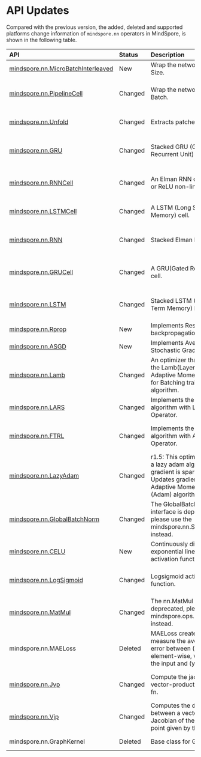 # API Updates

Compared with the previous version, the added, deleted and supported platforms change information of `mindspore.nn` operators in MindSpore, is shown in the following table.

|API|Status|Description|Support Platform|Class
|:----|:----|:----|:----|:----
|[mindspore.nn.MicroBatchInterleaved](https://www.mindspore.cn/docs/api/zh-CN/r1.6/api_python/nn/mindspore.nn.MicroBatchInterleaved.html#mindspore.nn.MicroBatchInterleaved)|New|Wrap the network with Batch Size.|r1.6: Ascend/GPU|Wrapper Functions
|[mindspore.nn.PipelineCell](https://www.mindspore.cn/docs/api/zh-CN/r1.6/api_python/nn/mindspore.nn.PipelineCell.html#mindspore.nn.PipelineCell)|Changed|Wrap the network with Micro Batch.|r1.5: To Be Developed => r1.6: Ascend/GPU|Wrapper Functions
|[mindspore.nn.Unfold](https://www.mindspore.cn/docs/api/zh-CN/r1.6/api_python/nn/mindspore.nn.Unfold.html#mindspore.nn.Unfold)|Changed|Extracts patches from images.|r1.5: Ascend => r1.6: Ascend/GPU|Utilities
|[mindspore.nn.GRU](https://www.mindspore.cn/docs/api/zh-CN/r1.6/api_python/nn/mindspore.nn.GRU.html#mindspore.nn.GRU)|Changed|Stacked GRU (Gated Recurrent Unit) layers.|r1.5: Ascend/GPU => r1.6: Ascend/GPU/CPU|Recurrent Layers
|[mindspore.nn.RNNCell](https://www.mindspore.cn/docs/api/zh-CN/r1.6/api_python/nn/mindspore.nn.RNNCell.html#mindspore.nn.RNNCell)|Changed|An Elman RNN cell with tanh or ReLU non-linearity.|r1.5: Ascend/GPU => r1.6: Ascend/GPU/CPU|Recurrent Layers
|[mindspore.nn.LSTMCell](https://www.mindspore.cn/docs/api/zh-CN/r1.6/api_python/nn/mindspore.nn.LSTMCell.html#mindspore.nn.LSTMCell)|Changed|A LSTM (Long Short-Term Memory) cell.|r1.5: GPU/CPU => r1.6: Ascend/GPU/CPU|Recurrent Layers
|[mindspore.nn.RNN](https://www.mindspore.cn/docs/api/zh-CN/r1.6/api_python/nn/mindspore.nn.RNN.html#mindspore.nn.RNN)|Changed|Stacked Elman RNN layers.|r1.5: Ascend/GPU => r1.6: Ascend/GPU/CPU|Recurrent Layers
|[mindspore.nn.GRUCell](https://www.mindspore.cn/docs/api/zh-CN/r1.6/api_python/nn/mindspore.nn.GRUCell.html#mindspore.nn.GRUCell)|Changed|A GRU(Gated Recurrent Unit) cell.|r1.5: Ascend/GPU => r1.6: Ascend/GPU/CPU|Recurrent Layers
|[mindspore.nn.LSTM](https://www.mindspore.cn/docs/api/zh-CN/r1.6/api_python/nn/mindspore.nn.LSTM.html#mindspore.nn.LSTM)|Changed|Stacked LSTM (Long Short-Term Memory) layers.|r1.5: Ascend/GPU => r1.6: Ascend/GPU/CPU|Recurrent Layers
|[mindspore.nn.Rprop](https://www.mindspore.cn/docs/api/zh-CN/r1.6/api_python/nn/mindspore.nn.Rprop.html#mindspore.nn.Rprop)|New|Implements Resilient backpropagation.|r1.6: Ascend/GPU/CPU|Optimizer Functions
|[mindspore.nn.ASGD](https://www.mindspore.cn/docs/api/zh-CN/r1.6/api_python/nn/mindspore.nn.ASGD.html#mindspore.nn.ASGD)|New|Implements Average Stochastic Gradient Descent.|r1.6: Ascend/GPU/CPU|Optimizer Functions
|[mindspore.nn.Lamb](https://www.mindspore.cn/docs/api/zh-CN/r1.6/api_python/nn/mindspore.nn.Lamb.html#mindspore.nn.Lamb)|Changed|An optimizer that implements the Lamb(Layer-wise Adaptive Moments optimizer for Batching training) algorithm.|r1.5: Ascend/GPU/CPU => r1.6: Ascend/GPU|Optimizer Functions
|[mindspore.nn.LARS](https://www.mindspore.cn/docs/api/zh-CN/r1.6/api_python/nn/mindspore.nn.LARS.html#mindspore.nn.LARS)|Changed|Implements the LARS algorithm with LARSUpdate Operator.|r1.5: Ascend/CPU => r1.6: Ascend|Optimizer Functions
|[mindspore.nn.FTRL](https://www.mindspore.cn/docs/api/zh-CN/r1.6/api_python/nn/mindspore.nn.FTRL.html#mindspore.nn.FTRL)|Changed|Implements the FTRL algorithm with ApplyFtrl Operator.|r1.5: Ascend/GPU/CPU => r1.6: Ascend/GPU|Optimizer Functions
|[mindspore.nn.LazyAdam](https://www.mindspore.cn/docs/api/zh-CN/r1.6/api_python/nn/mindspore.nn.LazyAdam.html#mindspore.nn.LazyAdam)|Changed|r1.5: This optimizer will apply a lazy adam algorithm when gradient is sparse. => r1.6: Updates gradients by the Adaptive Moment Estimation (Adam) algorithm.|r1.5: Ascend/GPU => r1.6: Ascend/GPU/CPU|Optimizer Functions
|[mindspore.nn.GlobalBatchNorm](https://www.mindspore.cn/docs/api/zh-CN/r1.6/api_python/nn/mindspore.nn.GlobalBatchNorm.html#mindspore.nn.GlobalBatchNorm)|Changed|The GlobalBatchNorm interface is deprecated, please use the  mindspore.nn.SyncBatchNorm  instead.|r1.5: Ascend => r1.6: deprecated|Normalization Layers
|[mindspore.nn.CELU](https://www.mindspore.cn/docs/api/zh-CN/r1.6/api_python/nn/mindspore.nn.CELU.html#mindspore.nn.CELU)|New|Continuously differentiable exponential linear units activation function.|r1.6: Ascend|Non-linear Activations
|[mindspore.nn.LogSigmoid](https://www.mindspore.cn/docs/api/zh-CN/r1.6/api_python/nn/mindspore.nn.LogSigmoid.html#mindspore.nn.LogSigmoid)|Changed|Logsigmoid activation function.|r1.5: Ascend/GPU/CPU => r1.6: Ascend/GPU|Non-linear Activations
|[mindspore.nn.MatMul](https://www.mindspore.cn/docs/api/zh-CN/r1.6/api_python/nn/mindspore.nn.MatMul.html#mindspore.nn.MatMul)|Changed|The nn.MatMul interface is deprecated, please use the  mindspore.ops.matmul  instead.|r1.5: Ascend/GPU/CPU => r1.6: deprecated|Math Functions
|mindspore.nn.MAELoss|Deleted|MAELoss creates a criterion to measure the average absolute error between  \(x\)  and  \(y\)  element-wise, where  \(x\)  is the input and  \(y\)  is the labels.|r1.5: Ascend/GPU/CPU|Loss Functions
|[mindspore.nn.Jvp](https://www.mindspore.cn/docs/api/zh-CN/r1.6/api_python/nn/mindspore.nn.Jvp.html#mindspore.nn.Jvp)|Changed|Compute the jacobian-vector-product of the given fn.|r1.5: To Be Developed => r1.6: Ascend/GPU/CPU|Gradient
|[mindspore.nn.Vjp](https://www.mindspore.cn/docs/api/zh-CN/r1.6/api_python/nn/mindspore.nn.Vjp.html#mindspore.nn.Vjp)|Changed|Computes the dot product between a vector  v  and the Jacobian of the given fn at the point given by the inputs.|r1.5: To Be Developed => r1.6: Ascend/GPU/CPU|Gradient
|mindspore.nn.GraphKernel|Deleted|Base class for GraphKernel.|r1.5: Ascend/GPU/CPU|Cell